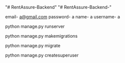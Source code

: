"# RentAssure-Backend" 
"# RentAssure-Backend-" 


<!-- SUPERUSER -->
email- a@gmail.com
password- a
name- a
username- a



python manage.py runserver

python manage.py makemigrations

python manage.py migrate

python manage.py createsuperuser

